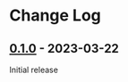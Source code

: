<!-- markdownlint-disable-file MD024 -->

# Change Log

## [0.1.0] - 2023-03-22

Initial release

<!-- Definition -->

[0.1.0]: https://github.com/JV-conseil/allowed-ghosts/releases/tag/0.1.0
